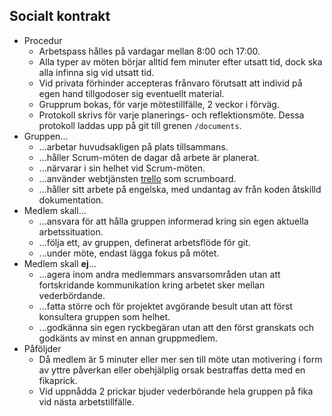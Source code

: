 ## Socialt kontrakt
  - Procedur
      - Arbetspass hålles på vardagar mellan 8:00 och 17:00.
      - Alla typer av möten börjar alltid fem minuter efter utsatt tid, dock ska alla infinna sig vid utsatt tid.
      - Vid privata förhinder accepteras frånvaro förutsatt att individ på egen hand tillgodoser sig eventuellt material.
      - Grupprum bokas, för varje mötestillfälle, 2 veckor i förväg.
      - Protokoll skrivs för varje planerings- och reflektionsmöte. Dessa protokoll laddas upp på git till grenen `/documents`.
  - Gruppen...
      - ...arbetar huvudsakligen på plats tillsammans.
      - ...håller Scrum-möten de dagar då arbete är planerat.
      - ...närvarar i sin helhet vid Scrum-möten.
      - ...använder webtjänsten [trello](https://trello.com) som scrumboard.
      - ...håller sitt arbete på engelska, med undantag av från koden åtskilld dokumentation.
  - Medlem skall...
      - ...ansvara för att hålla gruppen informerad kring sin egen aktuella arbetssituation.
      - ...följa ett, av gruppen, definerat arbetsflöde för git.
      - ...under möte, endast lägga fokus på mötet.
  - Medlem skall **ej**...
      - ...agera inom andra medlemmars ansvarsområden utan att fortskridande kommunikation kring arbetet sker mellan vederbördande.
      - ...fatta större och för projektet avgörande besult utan att först konsultera gruppen som helhet.
      - ...godkänna sin egen ryckbegäran utan att den först granskats och godkänts av minst en annan gruppmedlem.
  - Påföljder
      - Då medlem är 5 minuter eller mer sen till möte utan motivering i form av yttre påverkan eller obehjälplig orsak bestraffas detta med en fikaprick.
      - Vid uppnådda 2 prickar bjuder vederbörande hela gruppen på fika vid nästa arbetstillfälle.
